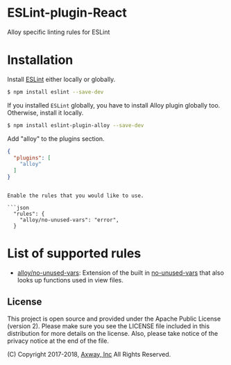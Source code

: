 ESLint-plugin-React
===================


Alloy specific linting rules for ESLint

# Installation

Install [ESLint](https://www.github.com/eslint/eslint) either locally or globally.

```sh
$ npm install eslint --save-dev
```

If you installed `ESLint` globally, you have to install Alloy plugin globally too. Otherwise, install it locally.

```sh
$ npm install eslint-plugin-alloy --save-dev
```


Add "alloy" to the plugins section.

```json
{
  "plugins": [
    "alloy"
  ]
}
```
```

Enable the rules that you would like to use.

```json
  "rules": {
    "alloy/no-unused-vars": "error",
  }
```

# List of supported rules

* [alloy/no-unused-vars](docs/rules/no-unused-vars.md): Extension of the built in [no-unused-vars](https://github.com/eslint/eslint/blob/master/docs/rules/no-unused-vars.md) that also looks up functions used in view files.



## License

This project is open source and provided under the Apache Public License (version 2). Please make
sure you see the LICENSE file included in this distribution for more details on the license. Also,
please take notice of the privacy notice at the end of the file.

(C) Copyright 2017-2018, [Axway, Inc](http://www.axway.com) All Rights Reserved.